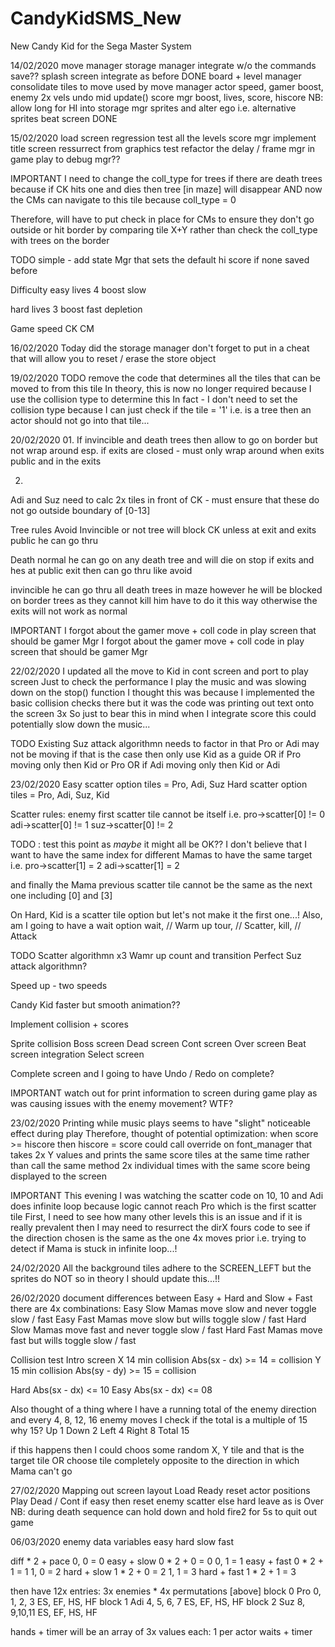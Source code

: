 # CandyKidSMS_New
New Candy Kid for the Sega Master System

14/02/2020
move manager
storage manager integrate w/o the commands save??
splash screen integrate as before			DONE
board + level manager consolidate tiles to move		used by move manager
actor speed, gamer boost, enemy 2x vels
undo mid update()
score mgr	boost, lives, score, hiscore
NB: allow long for HI into storage mgr
sprites and alter ego	i.e. alternative sprites
beat screen						DONE


15/02/2020
load screen	regression test all the levels
score mgr implement
title screen ressurrect from graphics test
refactor the delay / frame mgr in game play to debug mgr??

IMPORTANT
I need to change the coll_type for trees if there are death trees
because if CK hits one and dies then tree [in maze] will disappear
AND now the CMs can navigate to this tile because coll_type = 0

Therefore, will have to put check in place for CMs to ensure they
don't go outside or hit border by comparing tile X+Y rather than
check the coll_type with trees on the border


TODO
simple - add state Mgr that sets the default hi score if none saved before

Difficulty
easy
lives	4
boost	slow

hard
lives	3
boost	fast depletion


Game speed
CK
CM


16/02/2020
Today did the storage manager
don't forget to put in a cheat that will allow you to reset / erase the store object


19/02/2020
TODO
remove the code that determines all the tiles that can be moved to from this tile
In theory, this is now no longer required because I use the collision type to determine this
In fact - I don't need to set the collision type because I can just check if the tile = '1'
i.e. is a tree then an actor should not go into that tile...

20/02/2020
01.
If invincible and death trees then allow to go on border but not wrap around
esp. if exits are closed - must only wrap around when exits public and in the exits

02.
Adi and Suz need to calc 2x tiles in front of CK - must ensure that these do not go outside
boundary of [0-13]



Tree rules
Avoid
Invincible or not
tree will block CK unless at exit and exits public he can go thru

Death
normal
he can go on any death tree and will die on stop
if exits and hes at public exit then can go thru like avoid

invincible
he can go thru all death trees in maze
however he will be blocked on border trees as they cannot kill him
have to do it this way otherwise the exits will not work as normal


IMPORTANT
I forgot about the gamer move + coll code in play screen that should be gamer Mgr
I forgot about the gamer move + coll code in play screen that should be gamer Mgr


22/02/2020
I updated all the move to Kid in cont screen and port to play screen
Just to check the performance I play the music and was slowing down on the stop() function
I thought this was because I implemented the basic collision checks there but
it was the code was printing out text onto the screen 3x
So just to bear this in mind when I integrate score this could potentially slow down the music...

TODO
Existing Suz attack algorithmn needs to factor in that Pro or Adi may not be moving
if that is the case then only use Kid as a guide OR
if Pro moving only then Kid or Pro OR
if Adi moving only then Kid or Adi


23/02/2020
Easy scatter option tiles = Pro, Adi, Suz
Hard scatter option tiles = Pro, Adi, Suz, Kid

Scatter rules:
enemy first scatter tile cannot be itself
i.e.
pro->scatter[0] != 0
adi->scatter[0] != 1
suz->scatter[0] != 2

TODO : test this point as *maybe* it might all be OK??
I don't believe that I want to have the same index for different Mamas to have the same target
i.e.
pro->scatter[1]	= 2
adi->scatter[1]	= 2

and finally the Mama previous scatter tile cannot be the same as the next one
including [0] and [3]

On Hard, Kid is a scatter tile option but let's not make it the first one...!
Also, am I going to have a wait option
wait,		// Warm up
tour,		// Scatter,
kill,		// Attack


TODO
Scatter algorithmn x3
Wamr up count and transition
Perfect Suz attack algorithmn?

Speed up - two speeds

Candy Kid faster but smooth animation??

Implement collision + scores

Sprite collision
Boss screen
Dead screen
Cont screen
Over screen
Beat screen	integration
Select screen

Complete screen
and I going to have Undo / Redo on complete?


IMPORTANT
watch out for print information to screen during game play
as was causing issues with the enemy movement?  WTF?


23/02/2020
Printing while music plays seems to have "slight" noticeable effect during play
Therefore, thought of potential optimization:
when score >= hiscore then hiscore = score
could call override on font_manager that takes 2x Y values and prints the same score tiles at the same time
rather than call the same method 2x individual times with the same score being displayed to the screen

IMPORTANT
This evening I was watching the scatter code on 10, 10 and Adi does infinite loop because
logic cannot reach Pro which is the first scatter tile
First, I need to see how many other levels this is an issue
and if it is really prevalent then I may need to resurrect the dirX fours code
to see if the direction chosen is the same as the one 4x moves prior
i.e. trying to detect if Mama is stuck in infinite loop...!


24/02/2020
All the background tiles adhere to the SCREEN_LEFT but the sprites do NOT
so in theory I should update this...!!


26/02/2020
document differences between Easy + Hard and Slow + Fast
there are 4x combinations:
Easy	Slow	Mamas move slow and never toggle slow / fast
Easy	Fast	Mamas move slow but wills toggle slow / fast
Hard	Slow	Mamas move fast and never toggle slow / fast
Hard	Fast	Mamas move fast but wills toggle slow / fast


Collision test
Intro screen
X	14 min collision	Abs(sx - dx) >= 14 = collision
Y	15 min collision	Abs(sy - dy) >= 15 = collision

Hard					Abs(sx - dx) <= 10
Easy					Abs(sx - dx) <= 08

Also thought of a thing where I have a running total of the enemy direction
and every 4, 8, 12, 16 enemy moves I check if the total is a multiple of 15
why 15?
Up		 1
Down	 2
Left	 4
Right	 8
Total	15

if this happens then I could choos some random X, Y tile and that is the target tile
OR choose tile completely opposite to the direction in which Mama can't go


27/02/2020
Mapping out screen layout
Load
Ready		reset actor positions
Play
Dead / Cont	if easy then reset enemy scatter else hard leave as is
Over
NB: during death sequence can hold down and hold fire2 for 5s to quit out game


06/03/2020
enemy data variables
easy
hard
slow
fast

diff * 2 + pace
0, 0 = 0		easy + slow		0 * 2 + 0 = 0
0, 1 = 1		easy + fast		0 * 2 + 1 = 1
1, 0 = 2		hard + slow		1 * 2 + 0 = 2
1, 1 = 3		hard + fast		1 * 2 + 1 = 3

then have 12x entries:
3x enemies * 4x permutations [above]
block 0 	Pro		0, 1, 2, 3		ES, EF, HS, HF
block 1 	Adi		4, 5, 6, 7		ES, EF, HS, HF
block 2 	Suz		8, 9,10,11		ES, EF, HS, HF


hands + timer will be an array of 3x values each: 1 per actor
waits + timer